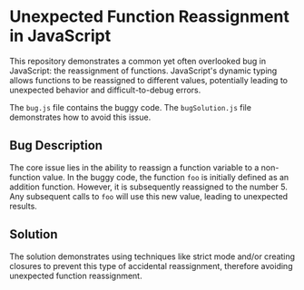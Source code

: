 # Unexpected Function Reassignment in JavaScript

This repository demonstrates a common yet often overlooked bug in JavaScript: the reassignment of functions.  JavaScript's dynamic typing allows functions to be reassigned to different values, potentially leading to unexpected behavior and difficult-to-debug errors.

The `bug.js` file contains the buggy code.  The `bugSolution.js` file demonstrates how to avoid this issue.

## Bug Description

The core issue lies in the ability to reassign a function variable to a non-function value.  In the buggy code, the function `foo` is initially defined as an addition function. However, it is subsequently reassigned to the number 5.  Any subsequent calls to `foo` will use this new value, leading to unexpected results.

## Solution

The solution demonstrates using techniques like strict mode and/or creating closures to prevent this type of accidental reassignment, therefore avoiding unexpected function reassignment.
